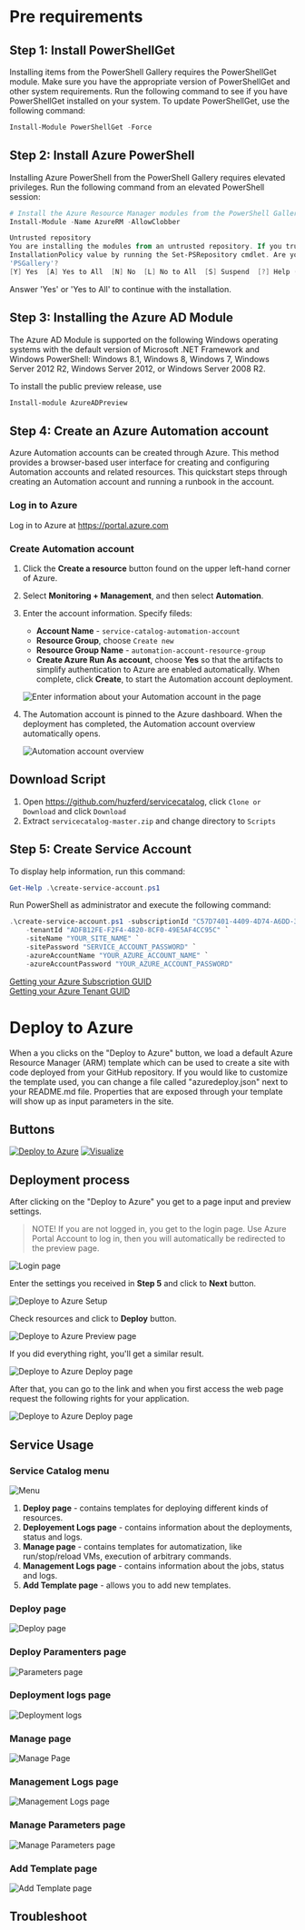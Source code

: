 # Pre requirements

## Step 1: Install PowerShellGet

Installing items from the PowerShell Gallery requires the PowerShellGet module. Make sure you have
the appropriate version of PowerShellGet and other system requirements. Run the following command
to see if you have PowerShellGet installed on your system.
To update PowerShellGet, use the following command:

```powershell
Install-Module PowerShellGet -Force
```

## Step 2: Install Azure PowerShell

Installing Azure PowerShell from the PowerShell Gallery requires elevated privileges. Run the
following command from an elevated PowerShell session:

```powershell
# Install the Azure Resource Manager modules from the PowerShell Gallery
Install-Module -Name AzureRM -AllowClobber
```

```powershell
Untrusted repository
You are installing the modules from an untrusted repository. If you trust this repository, change its
InstallationPolicy value by running the Set-PSRepository cmdlet. Are you sure you want to install the modules from
'PSGallery'?
[Y] Yes  [A] Yes to All  [N] No  [L] No to All  [S] Suspend  [?] Help (default is "N"): A
```

Answer 'Yes' or 'Yes to All' to continue with the installation.

## Step 3: Installing the Azure AD Module

The Azure AD Module is supported on the following Windows operating systems with the default version of Microsoft .NET Framework and Windows PowerShell: Windows 8.1, Windows 8, Windows 7, Windows Server 2012 R2, Windows Server 2012, or Windows Server 2008 R2.

To install the public preview release, use

```powershell
Install-module AzureADPreview
```

## Step 4: Create an Azure Automation account

Azure Automation accounts can be created through Azure. This method provides a browser-based user interface for creating and configuring Automation accounts and related resources. This quickstart steps through creating an Automation account and running a runbook in the account.

### Log in to Azure

Log in to Azure at https://portal.azure.com

### Create Automation account

1.  Click the **Create a resource** button found on the upper left-hand corner of Azure.

1.  Select **Monitoring + Management**, and then select **Automation**.

1.  Enter the account information. Specify fileds:

    * **Account Name** - `service-catalog-automation-account`
    * **Resource Group**, choose `Create new`
    * **Resource Group Name** - `automation-account-resource-group`
    * **Create Azure Run As account**, choose **Yes** so that the artifacts to simplify authentication to Azure are enabled automatically. When complete, click **Create**, to start the Automation account deployment.

    ![Enter information about your Automation account in the page](./media/automation-account/create-automation-account-portal-blade.png)

1.  The Automation account is pinned to the Azure dashboard. When the deployment has completed, the Automation account overview automatically opens.

    ![Automation account overview](./media/automation-account/automation-account-overview.png)

## Download Script

1.  Open https://github.com/huzferd/servicecatalog, click `Clone or Download` and click `Download`
2.  Extract `servicecatalog-master.zip` and change directory to `Scripts`

## Step 5: Create Service Account

To display help information, run this command:

```powershell
Get-Help .\create-service-account.ps1
```

Run PowerShell as administrator and execute the following command:

```powershell
.\create-service-account.ps1 -subscriptionId "C57D7401-4409-4D74-A6DD-346DC1C7F3A0" `
    -tenantId "ADFB12FE-F2F4-4820-8CF0-49E5AF4CC95C" `
    -siteName "YOUR_SITE_NAME" `
    -sitePassword "SERVICE_ACCOUNT_PASSWORD" `
    -azureAccountName "YOUR_AZURE_ACCOUNT_NAME" `
    -azureAccountPassword "YOUR_AZURE_ACCOUNT_PASSWORD"
```

[Getting your Azure Subscription GUID](https://blogs.msdn.microsoft.com/mschray/2016/03/18/getting-your-azure-subscription-guid-new-portal/)  
[Getting your Azure Tenant GUID](https://support.office.com/en-us/article/find-your-office-365-tenant-id-6891b561-a52d-4ade-9f39-b492285e2c9b)

# Deploy to Azure

When a you clicks on the "Deploy to Azure" button, we load a default Azure Resource Manager (ARM) template which can be used to create a site with code deployed from your GitHub repository. If you would like to customize the template used, you can change a file called "azuredeploy.json" next to your README.md file. Properties that are exposed through your template will show up as input parameters in the site.

## Buttons

[![Deploy to Azure](http://azuredeploy.net/deploybutton.png)](https://azuredeploy.net/)
[![Visualize](http://armviz.io/visualizebutton.png)](http://armviz.io/#/?load=https://logic2020.repositoryhosting.com/git_public/logic2020/svccat.git/blob_plain/refs/heads/master:/azuredeploy.json)

## Deployment process

After clicking on the "Deploy to Azure" you get to a page input and preview settings.

> NOTE! If you are not logged in, you get to the login page. Use Azure Portal Account to log in, then you will automatically be redirected to the preview page.

![Login page](./media/deploy-to-azure/deploy-service-catalog-login.png)

Enter the settings you received in **Step 5** and click to **Next** button.

![Deploye to Azure Setup](./media/deploy-to-azure/deploy-service-catalog-setup.png)

Check resources and click to **Deploy** button.

![Deploye to Azure Preview page](./media/deploy-to-azure/deploy-service-catalog-preview.png)

If you did everything right, you'll get a similar result.

![Deploye to Azure Deploy page](./media/deploy-to-azure/deploy-service-catalog-deploy.png)

After that, you can go to the link and when you first access the web page request the following rights for your application.

![Deploye to Azure Deploy page](./media/deploy-to-azure/deploy-service-catalog-accept.png)


## Service Usage

### Service Catalog menu

![Menu](./media/service-catalog/deploy-view-menu.png)

1. **Deploy page** - contains templates for deploying different kinds of resources.
1. **Deployement Logs page** - contains information about the deployments, status and logs.
1. **Manage page** - contains templates for automatization, like run/stop/reload VMs, execution of arbitrary commands. 
1. **Management Logs page** - contains information about the jobs, status and logs.
1. **Add Template page** - allows you to add new templates.


### Deploy page

![Deploy page](./media/service-catalog/deploy-view.png)

### Deploy Paramenters page

![Parameters page](./media/service-catalog/parameters-page.png)

### Deployment logs page

![Deployment logs](./media/service-catalog/deployment-logs.png)

### Manage page

![Manage Page](./media/service-catalog/manage-view.png)

### Management Logs page

![Management Logs page](./media/service-catalog/management-logs.png)

### Manage Parameters page

![Manage Parameters page](./media/service-catalog/manage-parameters.png)

### Add Template page

![Add Template page](./media/service-catalog/add-template.png)


## Troubleshoot


